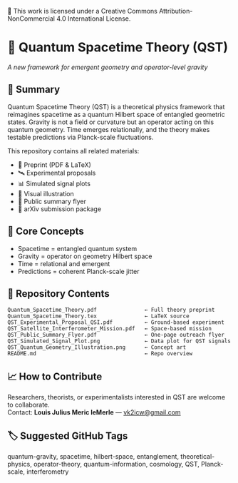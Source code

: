 📝 This work is licensed under a Creative Commons Attribution-NonCommercial 4.0 International License.

# 🧬 Quantum Spacetime Theory (QST)
*A new framework for emergent geometry and operator-level gravity*

## 📘 Summary
Quantum Spacetime Theory (QST) is a theoretical physics framework that reimagines spacetime as a quantum Hilbert space of entangled geometric states. Gravity is not a field or curvature but an operator acting on this quantum geometry. Time emerges relationally, and the theory makes testable predictions via Planck-scale fluctuations.

This repository contains all related materials:
- 📄 Preprint (PDF & LaTeX)
- 🛰️ Experimental proposals
- 📊 Simulated signal plots
- 🎨 Visual illustration
- 📜 Public summary flyer
- 📁 arXiv submission package

## 🧠 Core Concepts
- Spacetime = entangled quantum system
- Gravity = operator on geometry Hilbert space
- Time = relational and emergent
- Predictions = coherent Planck-scale jitter

## 📂 Repository Contents
```
Quantum_Spacetime_Theory.pdf               ← Full theory preprint
Quantum_Spacetime_Theory.tex               ← LaTeX source
QST_Experimental_Proposal_QSI.pdf          ← Ground-based experiment
QST_Satellite_Interferometer_Mission.pdf   ← Space-based mission
QST_Public_Summary_Flyer.pdf               ← One-page outreach flyer
QST_Simulated_Signal_Plot.png              ← Data plot for QST signals
QST_Quantum_Geometry_Illustration.png      ← Concept art
README.md                                  ← Repo overview
```

## 📈 How to Contribute
Researchers, theorists, or experimentalists interested in QST are welcome to collaborate.  
Contact: **Louis Julius Meric leMerle** — vk2icw@gmail.com

## 🏷️ Suggested GitHub Tags
quantum-gravity, spacetime, hilbert-space, entanglement, theoretical-physics, operator-theory, quantum-information, cosmology, QST, Planck-scale, interferometry
